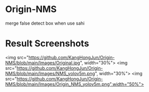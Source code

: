 # Origin-NMS
merge false detect box when use sahi

# Result Screenshots

<img src="https://github.com/KangHongJun/Origin-NMS/blob/main/Images/Original.jpg", width="30%">
<img src="https://github.com/KangHongJun/Origin-NMS/blob/main/Images/NMS_yolov5m.png", width="30%">
<img src="https://github.com/KangHongJun/Origin-NMS/blob/main/Images/Origin_NMS_yolov5m.png",width="50%">
 
